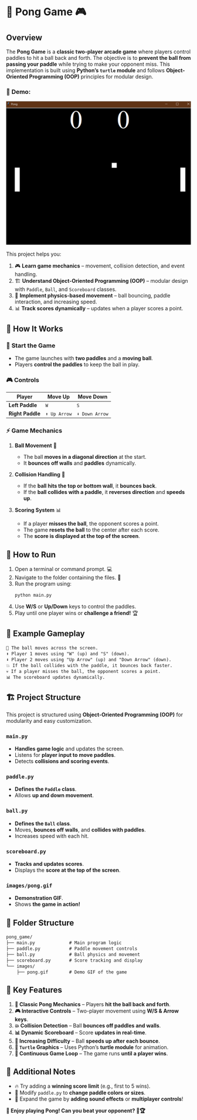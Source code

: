 # 🏓 **Pong Game** 🎮  

## Overview  
The **Pong Game** is a **classic two-player arcade game** where players control paddles to hit a ball back and forth. The objective is to **prevent the ball from passing your paddle** while trying to make your opponent miss. This implementation is built using **Python’s `turtle` module** and follows **Object-Oriented Programming (OOP)** principles for modular design.  

### 🌟 **Demo:**  
![Pong Game Demo](images/pong.gif)  

This project helps you:  
1. 🎮 **Learn game mechanics** – movement, collision detection, and event handling.  
2. 🏗 **Understand Object-Oriented Programming (OOP)** – modular design with `Paddle`, `Ball`, and `Scoreboard` classes.  
3. 🏓 **Implement physics-based movement** – ball bouncing, paddle interaction, and increasing speed.  
4. 📊 **Track scores dynamically** – updates when a player scores a point.  

## 🎯 **How It Works**  

### 🏁 **Start the Game**  
- The game launches with **two paddles** and a **moving ball**.  
- Players **control the paddles** to keep the ball in play.  

### 🎮 **Controls**  
| Player | Move Up | Move Down |
|---------|---------|---------|
| **Left Paddle** | `W` | `S` |
| **Right Paddle** | `⬆️ Up Arrow` | `⬇️ Down Arrow` |

### ⚡ **Game Mechanics**  

1. **Ball Movement** 🏓  
   - The ball **moves in a diagonal direction** at the start.  
   - It **bounces off walls** and **paddles** dynamically.  

2. **Collision Handling** 🔄  
   - If the **ball hits the top or bottom wall**, it **bounces back**.  
   - If the **ball collides with a paddle**, it **reverses direction** and **speeds up**.  

3. **Scoring System** 📊  
   - If a player **misses the ball**, the opponent scores a point.  
   - The game **resets the ball** to the center after each score.  
   - The **score is displayed at the top of the screen**.  

## 📌 **How to Run**  

1. Open a terminal or command prompt. 💻  
2. Navigate to the folder containing the files. 📂  
3. Run the program using:  
   ```bash
   python main.py
   ```  
4. Use **W/S** or **Up/Down** keys to control the paddles.  
5. Play until one player wins or **challenge a friend!** 🏆  

## 📝 **Example Gameplay**  

```plaintext
🏓 The ball moves across the screen.
⬆️ Player 1 moves using "W" (up) and "S" (down).
⬇️ Player 2 moves using "Up Arrow" (up) and "Down Arrow" (down).
💥 If the ball collides with the paddle, it bounces back faster.
💀 If a player misses the ball, the opponent scores a point.
📊 The scoreboard updates dynamically.
```

## 🏗 **Project Structure**  

This project is structured using **Object-Oriented Programming (OOP)** for modularity and easy customization.  

### `main.py`  
- **Handles game logic** and updates the screen.  
- Listens for **player input to move paddles**.  
- Detects **collisions and scoring events**.  

### `paddle.py`  
- **Defines the `Paddle` class**.  
- Allows **up and down movement**.  

### `ball.py`  
- **Defines the `Ball` class**.  
- Moves, **bounces off walls**, and **collides with paddles**.  
- Increases speed with each hit.  

### `scoreboard.py`  
- **Tracks and updates scores**.  
- Displays the **score at the top of the screen**.  

### `images/pong.gif`  
- **Demonstration GIF**.  
- Shows **the game in action!**  

## 📁 **Folder Structure**  

```
pong_game/
├── main.py             # Main program logic
├── paddle.py           # Paddle movement controls
├── ball.py             # Ball physics and movement
├── scoreboard.py       # Score tracking and display
└── images/
    ├── pong.gif        # Demo GIF of the game
```

## 🚀 **Key Features**  

1. **🏓 Classic Pong Mechanics** – Players **hit the ball back and forth**.  
2. **🎮 Interactive Controls** – Two-player movement using **W/S & Arrow keys**.  
3. **💥 Collision Detection** – Ball **bounces off paddles and walls**.  
4. **📊 Dynamic Scoreboard** – Score **updates in real-time**.  
5. **🚀 Increasing Difficulty** – Ball **speeds up after each bounce**.  
6. **🐢 `Turtle` Graphics** – Uses Python’s **turtle module** for animation.  
7. **🔄 Continuous Game Loop** – The game runs **until a player wins**.  

## 🌟 **Additional Notes**  

- 🔥 Try adding a **winning score limit** (e.g., first to 5 wins).  
- 🎨 Modify `paddle.py` to **change paddle colors or sizes**.  
- 🚀 Expand the game by **adding sound effects** or **multiplayer controls**!  

**🎉 Enjoy playing Pong! Can you beat your opponent? 🏓🏆**  
